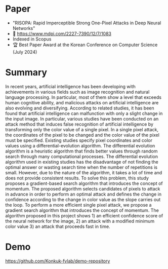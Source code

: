 # Paper
- "RISOPA: Rapid Imperceptible Strong One-Pixel Attacks in Deep Neural Networks"  
- 📜 https://www.mdpi.com/2227-7390/12/7/1083
- Indexed in Scopus
- 🏆 Best Paper Award at the Korean Conference on Computer Science (July 2024)

# Summary 

In recent years, artificial intelligence has been developing with achievements in
various fields such as image recognition and natural language processing. In
particular, most of them show a level that exceeds human cognitive ability, and
malicious attacks on artificial intelligence are also evolving and diversifying.
According to related studies, it has been found that artificial intelligence can
malfunction with only a slight change in the input image. In particular, various
studies have been conducted on an attack method that induces false recognition
of artificial intelligence by transforming only the color value of a single pixel.
In a single pixel attack, the coordinates of the pixel to be changed and the color
value of the pixel must be specified. Existing studies specify pixel coordinates and
color values using a differential-evolution algorithm. The differential evolution
algorithm is a heuristic algorithm that finds better values through random search
through many computational processes. The differential evolution algorithm
used in existing studies has the disadvantage of not finding the optimal answer
or wasting search time when the number of repetitions is small. However, due to
the nature of the algorithm, it takes a lot of time and does not provide consistent
results.
To solve this problem, this study proposes a gradient-based search algorithm
that introduces the concept of momentum. The proposed algorithm selects
candidates of pixels to attack in advance in order to perform an optimal attack
and defines the change in confidence according to the change in color value as
the slope carries out the loop. To perform a more efficient single pixel attack, we
propose a gradient search algorithm that introduces the concept of momentum.
The algorithm proposed in this project shows 1) an efficient confidence score of
the neural network for the image, 2) an attack with a modified minimum color
value 3) an attack that proceeds fast in time.

# Demo
https://github.com/Konkuk-fvlab/demo-repository


